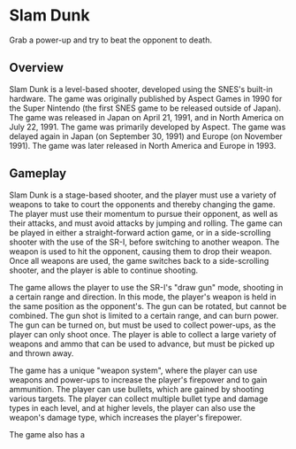 # Slam Dunk

Grab a power-up and try to beat the opponent to death.

## Overview

Slam Dunk is a level-based shooter, developed using the SNES's built-in hardware. The game was originally published by Aspect Games in 1990 for the Super Nintendo (the first SNES game to be released outside of Japan). The game was released in Japan on April 21, 1991, and in North America on July 22, 1991. The game was primarily developed by Aspect. The game was delayed again in Japan (on September 30, 1991) and Europe (on November 1991). The game was later released in North America and Europe in 1993.

## Gameplay

Slam Dunk is a stage-based shooter, and the player must use a variety of weapons to take to court the opponents and thereby changing the game. The player must use their momentum to pursue their opponent, as well as their attacks, and must avoid attacks by jumping and rolling. The game can be played in either a straight-forward action game, or in a side-scrolling shooter with the use of the SR-I, before switching to another weapon. The weapon is used to hit the opponent, causing them to drop their weapon. Once all weapons are used, the game switches back to a side-scrolling shooter, and the player is able to continue shooting.

The game allows the player to use the SR-I's "draw gun" mode, shooting in a certain range and direction. In this mode, the player's weapon is held in the same position as the opponent's. The gun can be rotated, but cannot be combined. The gun shot is limited to a certain range, and can burn power. The gun can be turned on, but must be used to collect power-ups, as the player can only shoot once. The player is able to collect a large variety of weapons and ammo that can be used to advance, but must be picked up and thrown away.

The game has a unique "weapon system", where the player can use weapons and power-ups to increase the player's firepower and to gain ammunition. The player can use bullets, which are gained by shooting various targets. The player can collect multiple bullet type and damage types in each level, and at higher levels, the player can also use the weapon's damage type, which increases the player's firepower.

The game also has a